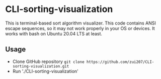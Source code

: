# CLI-sorting-visualization
This is terminal-based sort algorithm visualizer. This code contains ANSI escape sequences, so it may not work properly in your OS or devices.
It works with bash on Ubuntu 20.04 LTS at least.

## Usage
- Clone GitHub repository `git clone https://github.com/zui207/CLI-sorting-visualization.git`
- Run './CLI-sorting-visualization'
